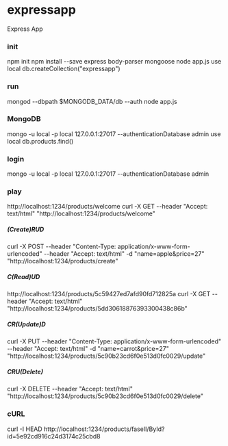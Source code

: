 # expressapp
Express App

### init
npm init
npm install --save express body-parser mongoose
node app.js
use local
db.createCollection("expressapp")

### run
mongod --dbpath $MONGODB_DATA/db --auth
node app.js

### MongoDB
mongo -u local -p local 127.0.0.1:27017 --authenticationDatabase admin
use local
db.products.find()

### login
mongo -u local -p local 127.0.0.1:27017 --authenticationDatabase admin

### play
http://localhost:1234/products/welcome
curl -X GET --header "Accept: text/html" "http://localhost:1234/products/welcome"

##### (Create)RUD
curl -X POST --header "Content-Type: application/x-www-form-urlencoded" --header "Accept: text/html" -d "name=apple&price=27" "http://localhost:1234/products/create"

##### C(Read)UD
http://localhost:1234/products/5c59427ed7afd90fd712825a
curl -X GET --header "Accept: text/html" "http://localhost:1234/products/5dd30618876393300438c86b"

##### CR(Update)D
curl -X PUT --header "Content-Type: application/x-www-form-urlencoded" --header "Accept: text/html" -d "name=carrot&price=27" "http://localhost:1234/products/5c90b23cd6f0e513d0fc0029/update"

##### CRU(Delete)
curl -X DELETE --header "Accept: text/html" "http://localhost:1234/products/5c90b23cd6f0e513d0fc0029/delete"

### cURL
curl -I HEAD http://localhost:1234/products/faseII/ById?id=5e92cd916c24d3174c25cbd8